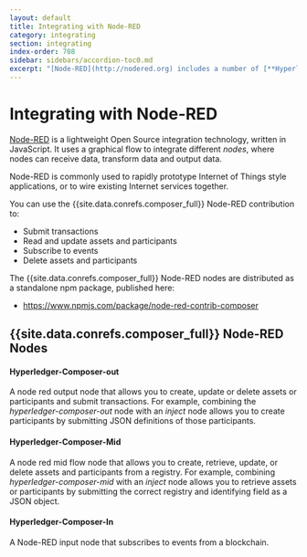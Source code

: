 ```yaml
---
layout: default
title: Integrating with Node-RED
category: integrating
section: integrating
index-order: 708
sidebar: sidebars/accordion-toc0.md
excerpt: "[Node-RED](http://nodered.org) includes a number of [**Hyperledger Composer _nodes_ allowing you to submit transactions, read, update and delete assets and participants, and subscribe to events.**](./node-red.html)"
---
```


# Integrating with Node-RED

[Node-RED](http://nodered.org) is a lightweight Open Source integration technology, written in JavaScript. It uses a graphical flow to integrate different _nodes_, where nodes can receive data, transform data and output data.

Node-RED is commonly used to rapidly prototype Internet of Things style applications, or to wire existing Internet services together.

You can use the {{site.data.conrefs.composer_full}} Node-RED contribution to:

- Submit transactions
- Read and update assets and participants
- Subscribe to events
- Delete assets and participants

The {{site.data.conrefs.composer_full}} Node-RED nodes are distributed as a standalone npm package, published here:
- https://www.npmjs.com/package/node-red-contrib-composer

## {{site.data.conrefs.composer_full}} Node-RED Nodes

#### Hyperledger-Composer-out

A node red output node that allows you to create, update or delete assets or participants and submit transactions. For example, combining the _hyperledger-composer-out_ node with an _inject_ node allows you to create participants by submitting JSON definitions of those participants.

####  Hyperledger-Composer-Mid

A node red mid flow node that allows you to create, retrieve, update, or delete assets and participants from a registry. For example, combining _hyperledger-composer-mid_ with an _inject_ node allows you to retrieve assets or participants by submitting the correct registry and identifying field as a JSON object.

#### Hyperledger-Composer-In

A Node-RED input node that subscribes to events from a blockchain.
